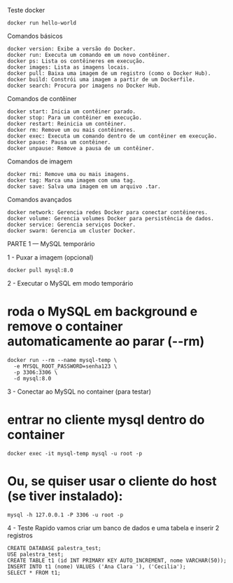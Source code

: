 Teste docker 

    docker run hello-world
    
Comandos básicos

    docker version: Exibe a versão do Docker.
    docker run: Executa um comando em um novo contêiner.
    docker ps: Lista os contêineres em execução.
    docker images: Lista as imagens locais.
    docker pull: Baixa uma imagem de um registro (como o Docker Hub).
    docker build: Constrói uma imagem a partir de um Dockerfile.
    docker search: Procura por imagens no Docker Hub. 

Comandos de contêiner

    docker start: Inicia um contêiner parado.
    docker stop: Para um contêiner em execução.
    docker restart: Reinicia um contêiner.
    docker rm: Remove um ou mais contêineres.
    docker exec: Executa um comando dentro de um contêiner em execução.
    docker pause: Pausa um contêiner.
    docker unpause: Remove a pausa de um contêiner. 

Comandos de imagem

    docker rmi: Remove uma ou mais imagens.
    docker tag: Marca uma imagem com uma tag.
    docker save: Salva uma imagem em um arquivo .tar. 

Comandos avançados

    docker network: Gerencia redes Docker para conectar contêineres.
    docker volume: Gerencia volumes Docker para persistência de dados.
    docker service: Gerencia serviços Docker.
    docker swarm: Gerencia um cluster Docker. 



PARTE 1 — MySQL temporário

1 - Puxar a imagem (opcional)

    docker pull mysql:8.0


2 - Executar o MySQL em modo temporário

# roda o MySQL em background e remove o container automaticamente ao parar (--rm)
    docker run --rm --name mysql-temp \
      -e MYSQL_ROOT_PASSWORD=senha123 \
      -p 3306:3306 \
      -d mysql:8.0

3 - Conectar ao MySQL no container (para testar)

# entrar no cliente mysql dentro do container
    docker exec -it mysql-temp mysql -u root -p

# Ou, se quiser usar o cliente do host (se tiver instalado):

    mysql -h 127.0.0.1 -P 3306 -u root -p

4 - Teste Rapido vamos criar um banco de dados e uma tabela e inserir 2 registros 

    CREATE DATABASE palestra_test;
    USE palestra_test;
    CREATE TABLE t1 (id INT PRIMARY KEY AUTO_INCREMENT, nome VARCHAR(50));
    INSERT INTO t1 (nome) VALUES ('Ana Clara '), ('Cecilia');
    SELECT * FROM t1;




